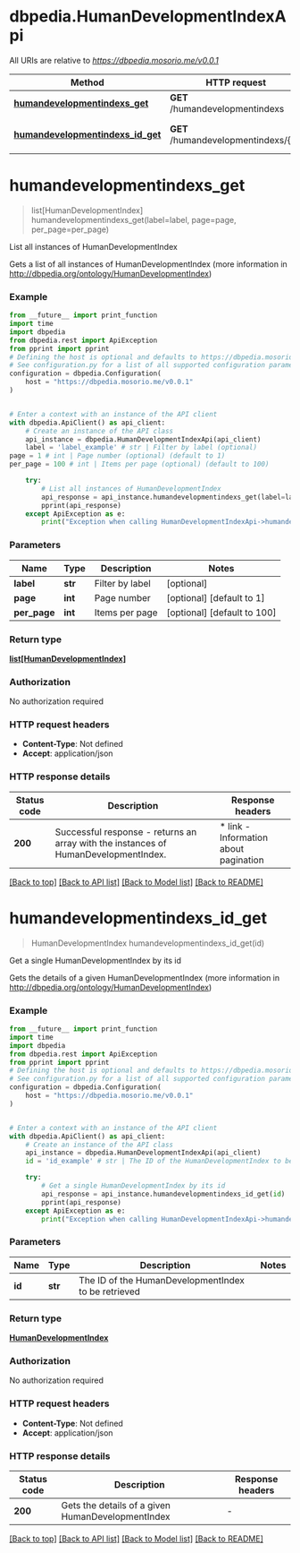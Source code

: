 # dbpedia.HumanDevelopmentIndexApi

All URIs are relative to *https://dbpedia.mosorio.me/v0.0.1*

Method | HTTP request | Description
------------- | ------------- | -------------
[**humandevelopmentindexs_get**](HumanDevelopmentIndexApi.md#humandevelopmentindexs_get) | **GET** /humandevelopmentindexs | List all instances of HumanDevelopmentIndex
[**humandevelopmentindexs_id_get**](HumanDevelopmentIndexApi.md#humandevelopmentindexs_id_get) | **GET** /humandevelopmentindexs/{id} | Get a single HumanDevelopmentIndex by its id


# **humandevelopmentindexs_get**
> list[HumanDevelopmentIndex] humandevelopmentindexs_get(label=label, page=page, per_page=per_page)

List all instances of HumanDevelopmentIndex

Gets a list of all instances of HumanDevelopmentIndex (more information in http://dbpedia.org/ontology/HumanDevelopmentIndex)

### Example

```python
from __future__ import print_function
import time
import dbpedia
from dbpedia.rest import ApiException
from pprint import pprint
# Defining the host is optional and defaults to https://dbpedia.mosorio.me/v0.0.1
# See configuration.py for a list of all supported configuration parameters.
configuration = dbpedia.Configuration(
    host = "https://dbpedia.mosorio.me/v0.0.1"
)


# Enter a context with an instance of the API client
with dbpedia.ApiClient() as api_client:
    # Create an instance of the API class
    api_instance = dbpedia.HumanDevelopmentIndexApi(api_client)
    label = 'label_example' # str | Filter by label (optional)
page = 1 # int | Page number (optional) (default to 1)
per_page = 100 # int | Items per page (optional) (default to 100)

    try:
        # List all instances of HumanDevelopmentIndex
        api_response = api_instance.humandevelopmentindexs_get(label=label, page=page, per_page=per_page)
        pprint(api_response)
    except ApiException as e:
        print("Exception when calling HumanDevelopmentIndexApi->humandevelopmentindexs_get: %s\n" % e)
```

### Parameters

Name | Type | Description  | Notes
------------- | ------------- | ------------- | -------------
 **label** | **str**| Filter by label | [optional] 
 **page** | **int**| Page number | [optional] [default to 1]
 **per_page** | **int**| Items per page | [optional] [default to 100]

### Return type

[**list[HumanDevelopmentIndex]**](HumanDevelopmentIndex.md)

### Authorization

No authorization required

### HTTP request headers

 - **Content-Type**: Not defined
 - **Accept**: application/json

### HTTP response details
| Status code | Description | Response headers |
|-------------|-------------|------------------|
**200** | Successful response - returns an array with the instances of HumanDevelopmentIndex. |  * link - Information about pagination <br>  |

[[Back to top]](#) [[Back to API list]](../README.md#documentation-for-api-endpoints) [[Back to Model list]](../README.md#documentation-for-models) [[Back to README]](../README.md)

# **humandevelopmentindexs_id_get**
> HumanDevelopmentIndex humandevelopmentindexs_id_get(id)

Get a single HumanDevelopmentIndex by its id

Gets the details of a given HumanDevelopmentIndex (more information in http://dbpedia.org/ontology/HumanDevelopmentIndex)

### Example

```python
from __future__ import print_function
import time
import dbpedia
from dbpedia.rest import ApiException
from pprint import pprint
# Defining the host is optional and defaults to https://dbpedia.mosorio.me/v0.0.1
# See configuration.py for a list of all supported configuration parameters.
configuration = dbpedia.Configuration(
    host = "https://dbpedia.mosorio.me/v0.0.1"
)


# Enter a context with an instance of the API client
with dbpedia.ApiClient() as api_client:
    # Create an instance of the API class
    api_instance = dbpedia.HumanDevelopmentIndexApi(api_client)
    id = 'id_example' # str | The ID of the HumanDevelopmentIndex to be retrieved

    try:
        # Get a single HumanDevelopmentIndex by its id
        api_response = api_instance.humandevelopmentindexs_id_get(id)
        pprint(api_response)
    except ApiException as e:
        print("Exception when calling HumanDevelopmentIndexApi->humandevelopmentindexs_id_get: %s\n" % e)
```

### Parameters

Name | Type | Description  | Notes
------------- | ------------- | ------------- | -------------
 **id** | **str**| The ID of the HumanDevelopmentIndex to be retrieved | 

### Return type

[**HumanDevelopmentIndex**](HumanDevelopmentIndex.md)

### Authorization

No authorization required

### HTTP request headers

 - **Content-Type**: Not defined
 - **Accept**: application/json

### HTTP response details
| Status code | Description | Response headers |
|-------------|-------------|------------------|
**200** | Gets the details of a given HumanDevelopmentIndex |  -  |

[[Back to top]](#) [[Back to API list]](../README.md#documentation-for-api-endpoints) [[Back to Model list]](../README.md#documentation-for-models) [[Back to README]](../README.md)

